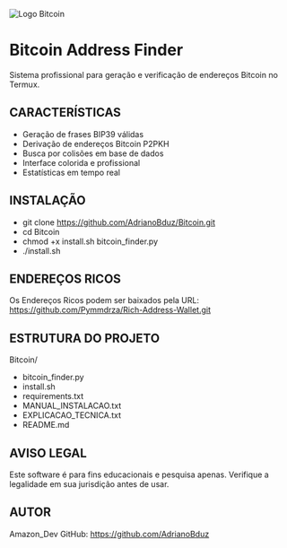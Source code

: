 ![Logo Bitcoin](https://raw.githubusercontent.com/AdrianoBduz/Bitcoin/main/images/logo.png)

Bitcoin Address Finder
======================

Sistema profissional para geração e verificação de endereços Bitcoin no Termux.

CARACTERÍSTICAS
---------------
- Geração de frases BIP39 válidas
- Derivação de endereços Bitcoin P2PKH
- Busca por colisões em base de dados
- Interface colorida e profissional
- Estatísticas em tempo real

INSTALAÇÃO
----------
- git clone https://github.com/AdrianoBduz/Bitcoin.git
- cd Bitcoin
- chmod +x install.sh bitcoin_finder.py
- ./install.sh

ENDEREÇOS RICOS
---------------
Os Endereços Ricos podem ser baixados pela URL:
https://github.com/Pymmdrza/Rich-Address-Wallet.git

ESTRUTURA DO PROJETO
--------------------
Bitcoin/
-  bitcoin_finder.py
-  install.sh
-  requirements.txt
-  MANUAL_INSTALACAO.txt
-  EXPLICACAO_TECNICA.txt
-  README.md  

AVISO LEGAL
-----------
Este software é para fins educacionais e pesquisa apenas.
Verifique a legalidade em sua jurisdição antes de usar.

AUTOR
-----
Amazon_Dev
GitHub: https://github.com/AdrianoBduz

